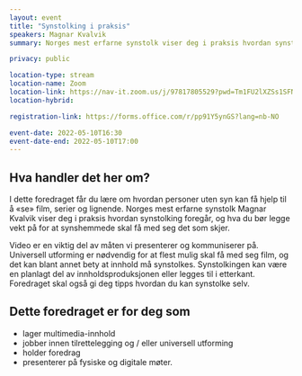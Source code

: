 ```yaml
---
layout: event
title: "Synstolking i praksis"
speakers: Magnar Kvalvik
summary: Norges mest erfarne synstolk viser deg i praksis hvordan synstolking foregår, og hva du bør legge vekt på for at synshemmede skal få med seg det som skjer. 

privacy: public

location-type: stream
location-name: Zoom
location-link: https://nav-it.zoom.us/j/97817805529?pwd=Tm1FU2lXZSs1SFNJSXBBemVvZVF3UT09
location-hybrid:

registration-link: https://forms.office.com/r/pp91Y5ynGS?lang=nb-NO

event-date: 2022-05-10T16:30
event-date-end: 2022-05-10T17:00
---
```

## Hva handler det her om?
I dette foredraget får du lære om hvordan personer uten syn kan få hjelp til å «se» film, serier og lignende. Norges mest erfarne synstolk Magnar Kvalvik viser deg i praksis hvordan synstolking foregår, og hva du bør legge vekt på for at synshemmede skal få med seg det som skjer. 

Video er en viktig del av måten vi presenterer og kommuniserer på. Universell utforming er nødvendig for at flest mulig skal få med seg film, og det kan blant annet bety at innhold må synstolkes. Synstolkingen kan være en planlagt del av innholdsproduksjonen eller legges til i etterkant. Foredraget skal også gi deg tipps hvordan du kan synstolke selv. 

## Dette foredraget er for deg som
- lager multimedia-innhold
- jobber innen tilrettelegging og / eller universell utforming
- holder foredrag
- presenterer på fysiske og digitale møter.
